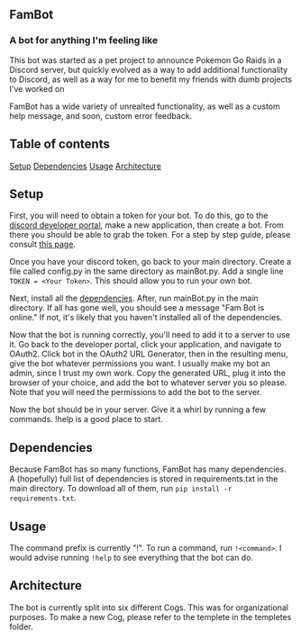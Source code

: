 ## FamBot
### A bot for anything I'm feeling like

This bot was started as a pet project to announce Pokemon Go Raids in a Discord server, but quickly evolved as a way to add additional functionality to Discord, as well as a way for me to benefit my friends with dumb projects I've worked on

FamBot has a wide variety of unrealted functionality, as well as a custom help message, and soon, custom error feedback.

## Table of contents

[Setup](#Setup)
[Dependencies](#Dependencies)
[Usage](#Usage)
[Architecture](Architecture)

## Setup

First, you will need to obtain a token for your bot. To do this, go to the [discord developer portal](https://discord.com/developers/docs/intro), make a new application, then create a bot. From there you should be able to grab the token. For a step by step guide, please consult [this page](https://www.writebots.com/discord-bot-token/).

Once you have your discord token, go back to your main directory. Create a file called config.py in the same directory as mainBot.py. Add a single line `TOKEN = <Your Token>`. This should allow you to run your own bot.

Next, install all the [dependencies](#Dependencies). After, run mainBot.py in the main directory. If all has gone well, you should see a message "Fam Bot is online." If not, it's likely that you haven't installed all of the dependencies. 

Now that the bot is running correctly, you'll need to add it to a server to use it. Go back to the developer portal, click your application, and navigate to OAuth2. Click bot in the OAuth2 URL Generator, then in the resulting menu, give the bot whatever permissions you want. I usually make my bot an admin, since I trust my own work. Copy the generated URL, plug it into the browser of your choice, and add the bot to whatever server you so please. Note that you will need the permissions to add the bot to the server. 

Now the bot should be in your server. Give it a whirl by running a few commands. !help is a good place to start.

## Dependencies

Because FamBot has so many functions, FamBot has many dependencies. A (hopefully) full list of dependencies is stored in requirements.txt in the main directory. To download all of them, run `pip install -r requirements.txt`. 

## Usage

The command prefix is currently "!". To run a command, run `!<command>`. I would advise running `!help` to see everything that the bot can do.

## Architecture

The bot is currently split into six different Cogs. This was for organizational purposes. To make a new Cog, please refer to the templete in the templetes folder. 